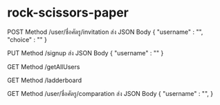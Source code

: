 # rock-scissors-paper

POST Method
/user/ชื่อศัตรู/invitation
ส่ง JSON Body
{
"username" : "",
"choice" : ""
}

PUT Method
/signup
ส่ง JSON Body
{
"username" : ""
}

GET Method
/getAllUsers

GET Method
/ladderboard

GET Method
/user/ชื่อศัตรู/comparation
ส่ง JSON Body
{
"username" : "",
}
